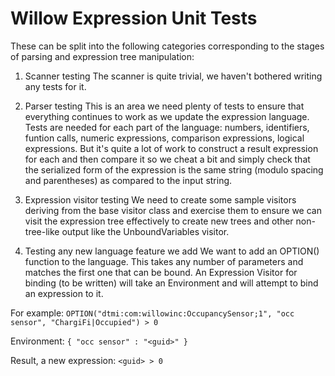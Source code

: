 ﻿# Willow Expression Unit Tests

These can be split into the following categories corresponding to the stages of parsing and expression tree manipulation:

1. Scanner testing
The scanner is quite trivial, we haven't bothered writing any tests for it.

2. Parser testing
This is an area we need plenty of tests to ensure that everything continues to work as we update the expression language.
Tests are needed for each part of the language: numbers, identifiers, funtion calls, numeric expressions, comparison expressions,
logical expressions. But it's quite a lot of work to construct a result expression for each and then compare it so we
cheat a bit and simply check that the serialized form of the expression is the same string (modulo spacing and parentheses)
as compared to the input string.

3. Expression visitor testing
We need to create some sample visitors deriving from the base visitor class and exercise them to ensure we can
visit the expression tree effectively to create new trees and other non-tree-like output like the UnboundVariables visitor.

4. Testing any new language feature we add
We want to add an OPTION() function to the language. This takes any number of parameters and matches the first one that
can be bound. An Expression Visitor for binding (to be written) will take an Environment and will attempt to bind an expression to it.

For example: `OPTION("dtmi:com:willowinc:OccupancySensor;1", "occ sensor", "ChargiFi|Occupied") > 0`

Environment: `{ "occ sensor" : "<guid>" }`

Result, a new expression: `<guid> > 0`